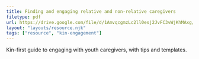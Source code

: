 ```yaml
---
title: Finding and engaging relative and non-relative caregivers
filetype: pdf
url: https://drive.google.com/file/d/1AmvqcgmzLc2ll0esj2JvFC3vWjKhMAxg/view?usp=drive_link
layout: "layouts/resource.njk"
tags: ["resource", "kin-engagement"]
---
```


Kin-first guide to engaging with youth caregivers, with tips and templates.